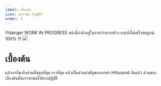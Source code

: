```yaml
---
label: เบื้องต้น
icon: arrow-right
order: 5
---
```

!!!danger WORK IN PROGRESS
หน้านี้กำลังอยู่ในระหว่างการสร้าง และยังไม่เสร็จสมบูรณ์ 100%
!!!
![](https://cdn.discordapp.com/attachments/531833851375386634/1061967164137033829/image.png)

# เบื้องต้น
แล้วเราก็มาถึงส่วนที้สนุกที่สุด ยาวที่สุด แล้วเป็นส่วนสำคัญของการทำ Hitsound กันแล้ว ส่วนของเบื่องต้นนั้นเราจะเน้นไปทางปฎิบัตื
